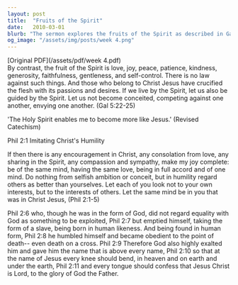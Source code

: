 ```yaml
---
layout: post
title:  "Fruits of the Spirit"
date:   2010-03-01
blurb: "The sermon explores the fruits of the Spirit as described in Galatians 5:22-25, emphasizing the need for Christians to embody love, joy, peace, patience, kindness, generosity, faithfulness, gentleness, and self-control. It also draws from Philippians 2:1-11 to highlight the importance of humility, selflessness, and obedience to God, as exemplified by Jesus Christ."
og_image: "/assets/img/posts/week 4.png"
---
```

[Original PDF](/assets/pdf/week 4.pdf)    
By contrast, the fruit of the Spirit is love, joy, peace, patience, kindness, generosity, faithfulness, gentleness, and self-control. There is no law against such things. And those who belong to Christ Jesus have crucified the flesh with its passions and desires. If we live by the Spirit, let us also be guided by the Spirit. Let us not become conceited, competing against one another, envying one another. (Gal 5:22-25)

'The Holy Spirit enables me to become more like Jesus.' (Revised Catechism)

Phil 2:1 Imitating Christ's Humility

If then there is any encouragement in Christ, any consolation from love, any sharing in the Spirit, any compassion and sympathy, make my joy complete: be of the same mind, having the same love, being in full accord and of one mind. Do nothing from selfish ambition or conceit, but in humility regard others as better than yourselves. Let each of you look not to your own interests, but to the interests of others. Let the same mind be in you that was in Christ Jesus, (Phil 2:1-5)

Phil 2:6 who, though he was in the form of God, did not regard equality with God as something to be exploited, Phil 2:7 but emptied himself, taking the form of a slave, being born in human likeness. And being found in human form, Phil 2:8 he humbled himself and became obedient to the point of death-- even death on a cross. Phil 2:9 Therefore God also highly exalted him and gave him the name that is above every name, Phil 2:10 so that at the name of Jesus every knee should bend, in heaven and on earth and under the earth, Phil 2:11 and every tongue should confess that Jesus Christ is Lord, to the glory of God the Father.
